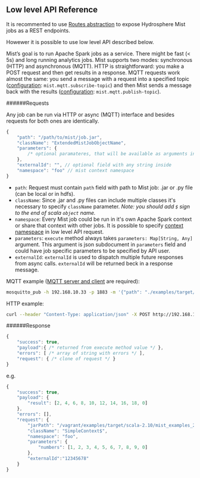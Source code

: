 ## Low level API Reference

It is recommented to use [Routes abstraction](routes.md) to expose Hydrosphere Mist jobs as a REST endpoints.

Howewer it is possible to use low level API described below.

Mist’s goal is to run Apache Spark jobs as a service. There might be fast (< 5s) and long running analytics jobs. Mist supports two modes: synchronous (HTTP) and asynchronous (MQTT). HTTP is straightforward: you make a POST request and then get results in a response. MQTT requests work almost the same: you send a message with a request into a specified topic ([configuration](configuration.md): `mist.mqtt.subscribe-topic`) and then Mist sends a message back with the results ([configuration](configuration.md): `mist.mqtt.publish-topic`).

######Requests

Any job can be run via HTTP or async (MQTT) interface and besides requests for both ones are identically. 

```javascript
{
    "path": "/path/to/mist/job.jar",
    "className": "ExtendedMistJobObjectName",
    "parameters": { 
        /* optional paramateres, that will be available as arguments in "execute" method  */ 
    },
    "externalId": "", // optional field with any string inside
    "namespace": "foo" // mist context namespace
}
```

* `path`: Request must contain `path` field with path to Mist job: .jar or .py file (can be local or in hdfs). 
* `className`: Since .jar and .py files can include multiple classes it's necessary to specify `className` parameter. _Note: you should add `$` sign to the end of scala `object` name._ 
* `namespace`: Every Mist job could be run in it's own Apache Spark context or share that context with other jobs. It is possible to specify [context namespace](context-namespaces.md) in low level API request.
* `parameters`: `execute` method always takes `parameters: Map[String, Any]` argument. This argument is json subdocument in `parameters` field and could have job specific parameters to be specified by API user.
* `externalId`: `externalId` is used to dispatch multiple future responses from async calls. `externalId` will be returned beck in a response message.

MQTT example ([MQTT server and client](http://mosquitto.org/) are required):

```sh
mosquitto_pub -h 192.168.10.33 -p 1883 -m '{"path": "./examples/target/scala-2.10/mist_examples_2.10-0.8.0.jar", "className": "SimpleContext$","parameters":{"numbers":[1,2,3,4,5,6,7,8,9,0]}, "externalId": "12345678", "namespace": "foo"}'  -t 'foo'
```

HTTP example:

```sh
curl --header "Content-Type: application/json" -X POST http://192.168.10.33:2003/jobs --data '{"path": "./examples/target/scala-2.10/mist_examples_2.10-0.8.0.jar", "className": "SimpleContext$", "parameters": {"numbers": [1, 2, 3, 4, 5, 6, 7, 8, 9, 0]}, "externalId": "12345678", "namespace": "foo"}'
```


######Response

```javascript
{
    "success": true,
    "payload":{ /* returned from execute method value */ },
    "errors": [ /* array of string with errors */ ],
    "request": { /* clone of request */ }
}
```

e.g.
```javascript
{
    "success": true,
    "payload": {
        "result": [2, 4, 6, 8, 10, 12, 14, 16, 18, 0]
    },
    "errors": [],
    "request": {
        "jarPath": "/vagrant/examples/target/scala-2.10/mist_examples_2.10-0.8.0.jar",
        "className": "SimpleContext$",
        "namespace": "foo",
        "parameters": {
            "numbers": [1, 2, 3, 4, 5, 6, 7, 8, 9, 0]
        },
        "externalId":"12345678"
    }
}
```
